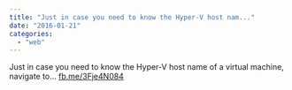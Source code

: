 ```yaml
---
title: "Just in case you need to know the Hyper-V host nam..."
date: "2016-01-21"
categories: 
  - "web"
---
```


Just in case you need to know the Hyper-V host name of a virtual machine, navigate to... [fb.me/3Fje4N084](http://fb.me/3Fje4N084)
